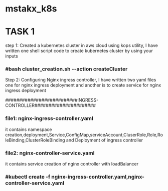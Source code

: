 # mstakx_k8s
# TASK 1
step 1: Created a kubernetes cluster in aws cloud using kops utility, I have written one shell script code to create kubernetes cluster by using your inputs
### #bash cluster_creation.sh --action createCluster
Step 2: Configuring Nginx ingress controller, I have written two yaml files one for nginx ingress deployment and another is to create service for nginx ingress deployment 

##########################INGRESS-CONTROLLER######################
### file1: nginx-ingress-controller.yaml 
it contains namespace creation,deployment,Service,ConfigMap,serviceAccount,CluserRole,Role,RoleBinding,ClusterRoleBinding and Deployment of ingress controller

### file2: nginx-controller-service.yaml
it contains service creation of nginx controller with loadBalancer
### #kubectl create -f nginx-ingress-controller.yaml,nginx-controller-service.yaml

